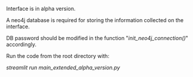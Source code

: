 Interface is in alpha version.

A neo4j database is required for storing the information collected on the interface. 

DB password should be modified in the function "_init_neo4j_connection()_" accordingly.

Run the code from the root directory with:

_streamlit run main_extended_alpha_version.py_
